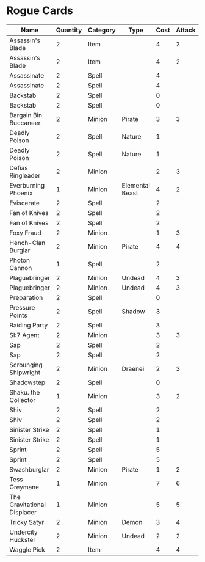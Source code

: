 # Rogue Cards

|Name|Quantity|Category|Type|Cost|Attack|Health|Armor|
|----|--------|--------|----|----|------|------|-----|
|Assassin's Blade|2|Item||4|2||5|
|Assassin's Blade|2|Item||4|2||5|
|Assassinate|2|Spell||4||||
|Assassinate|2|Spell||4||||
|Backstab|2|Spell||0||||
|Backstab|2|Spell||0||||
|Bargain Bin Buccaneer|2|Minion|Pirate|3|3|2||
|Deadly Poison|2|Spell|Nature|1||||
|Deadly Poison|2|Spell|Nature|1||||
|Defias Ringleader|2|Minion||2|3|2||
|Everburning Phoenix|1|Minion|Elemental Beast|4|2|2||
|Eviscerate|2|Spell||2||||
|Fan of Knives|2|Spell||2||||
|Fan of Knives|2|Spell||2||||
|Foxy Fraud|2|Minion||1|3|2||
|Hench-Clan Burglar|2|Minion|Pirate|4|4|4||
|Photon Cannon|1|Spell||2||||
|Plaguebringer|2|Minion|Undead|4|3|4||
|Plaguebringer|2|Minion|Undead|4|3|4||
|Preparation|2|Spell||0||||
|Pressure Points|2|Spell|Shadow|3||||
|Raiding Party|2|Spell||3||||
|SI:7 Agent|2|Minion||3|3|3||
|Sap|2|Spell||2||||
|Sap|2|Spell||2||||
|Scrounging Shipwright|2|Minion|Draenei|2|3|2||
|Shadowstep|2|Spell||0||||
|Shaku. the Collector|1|Minion||3|2|4||
|Shiv|2|Spell||2||||
|Shiv|2|Spell||2||||
|Sinister Strike|2|Spell||1||||
|Sinister Strike|2|Spell||1||||
|Sprint|2|Spell||5||||
|Sprint|2|Spell||5||||
|Swashburglar|2|Minion|Pirate|1|2|2||
|Tess Greymane|1|Minion||7|6|6||
|The Gravitational Displacer|1|Minion||5|5|4||
|Tricky Satyr|2|Minion|Demon|3|4|3||
|Undercity Huckster|2|Minion|Undead|2|2|3||
|Waggle Pick|2|Item||4|4||2|